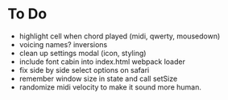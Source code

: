 # To Do
- highlight cell when chord played (midi, qwerty, mousedown)
- voicing names? inversions
- clean up settings modal (icon, styling)
- include font cabin into index.html webpack loader
- fix side by side select options on safari
- remember window size in state and call setSize
- randomize midi velocity to make it sound more human.